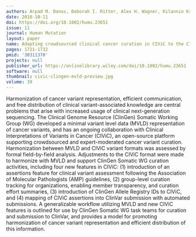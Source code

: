 ```yaml
---
authors: Arpad M. Danos, Deborah I. Ritter, Alex H. Wagner, Kilannin Krysiak, Dmitriy Sonkin, Christine Micheel, Matthew McCoy, Shruti Rao, Gordana Raca, Simina M. Boca, Angshumoy Roy, Erica K. Barnell, Joshua F. McMichael, Susanna Kiwala, Adam C. Coffman, Lynzey Kujan, Shashikant Kulkarni, Malachi Griffith, Subha Madhavan, Obi L. Griffith, Clinical Genome Resource Somatic Working Group and Clinical Interpretation of Variants in Cancer team members
date: 2018-10-11
doi: https://doi.org/10.1002/humu.23651
issue: 11
journal: Human Mutation
layout: paper
name: Adapting crowdsourced clinical cancer curation in CIViC to the ClinGen minimum variant level data community‐driven standards
pages: 1721-1732
pmid: '30311370'
projects: null
publisher_url: https://onlinelibrary.wiley.com/doi/10.1002/humu.23651
software: null
thumbnail: civic-clingen-mvld-preview.jpg
volume: 39
---
```

Harmonization of cancer variant representation, efficient communication, and free distribution of clinical variant-associated knowledge are central problems that arise with increased usage of clinical next-generation sequencing. The Clinical Genome Resource (ClinGen) Somatic Working Group (WG) developed a minimal variant level data (MVLD) representation of cancer variants, and has an ongoing collaboration with Clinical Interpretations of Variants in Cancer (CIViC), an open-source platform supporting crowdsourced and expert-moderated cancer variant curation. Harmonization between MVLD and CIViC variant formats was assessed by formal field-by-field analysis. Adjustments to the CIViC format were made to harmonize with MVLD and support ClinGen Somatic WG curation activities, including four new features in CIViC: (1) introduction of an assertions feature for clinical variant assessment following the Association of Molecular Pathologists (AMP) guidelines, (2) group-level curation tracking for organizations, enabling member transparency, and curation effort summaries, (3) introduction of ClinGen Allele Registry IDs to CIViC, and (4) mapping of CIViC assertions into ClinVar submission with automated submissions. A generalizable workflow utilizing MVLD and new CIViC features is outlined for use by ClinGen Somatic WG task teams for curation and submission to ClinVar, and provides a model for promoting harmonization of cancer variant representation and efficient distribution of this information.

